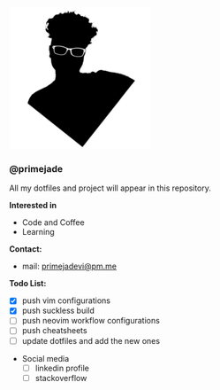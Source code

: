 ![b/w picture](me-shadow-file.png)

### @primejade
All my dotfiles and project will appear in this repository.

__Interested in__
- Code and Coffee
- Learning

__Contact:__
- mail: primejadevi@pm.me

__Todo List:__
- [x] push vim configurations
- [x] push suckless build
- [ ] push neovim workflow configurations
- [ ] push cheatsheets
- [ ] update dotfiles and add the new ones

- Social media
    - [ ] linkedin profile
    - [ ] stackoverflow

<!---
primejade/primejade is a ✨ special ✨ repository because its `README.md` (this file) appears on your GitHub profile.
You can click the Preview link to take a look at your changes.
--->
